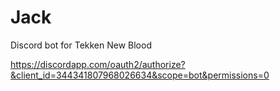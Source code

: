 # Jack
Discord bot for Tekken New Blood

https://discordapp.com/oauth2/authorize?&client_id=344341807968026634&scope=bot&permissions=0
